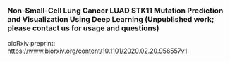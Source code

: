 ### Non-Small-Cell Lung Cancer LUAD STK11 Mutation Prediction and Visualization Using Deep Learning (Unpublished work; please contact us for usage and questions)

bioRxiv preprint: https://www.biorxiv.org/content/10.1101/2020.02.20.956557v1
